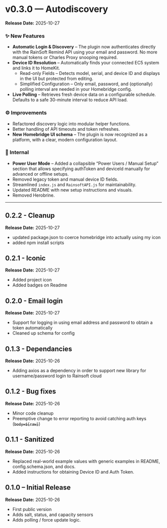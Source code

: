 # v0.3.0 — Autodiscovery
**Release Date:** 2025-10-27

### ✨ New Features
- **Automatic Login & Discovery** – The plugin now authenticates directly with the RainSoft Remind API using your email and password. No more manual tokens or Charles Proxy snooping required.
- **Device ID Resolution** – Automatically finds your connected EC5 system and links it to HomeKit.  
	- Read-only Fields – Detects model, serial, and device ID and displays in the UI but protected from editing.
	- Simplified Configuration – Only email, password, and (optionally) polling interval are needed in your Homebridge config.
- **Live Polling** – Retrieves fresh device data on a configurable schedule. Defaults to a safe 30-minute interval to reduce API load.

### ⚙️ Improvements
- Refactored discovery logic into modular helper functions.
- Better handling of API timeouts and token refreshes.
- **New Homebridge UI schema** – The plugin is now recognized as a platform, with a clear, modern configuration layout.

### 🧹 Internal
- **Power User Mode** – Added a collapsible “Power Users / Manual Setup” section that allows specifying authToken and deviceId manually for advanced or offline setups.
- Removed legacy token and manual device ID fields.
- Streamlined `index.js` and `RainsoftAPI.js` for maintainability.
- Updated README with new setup instructions and visuals.
- Removed Herobrine.

---
## 0.2.2 - Cleanup
**Release Date:** 2025-10-27
- updated package.json to coerce homebridge into actually using my icon
- added npm install scripts

## 0.2.1 - Iconic
**Release Date:** 2025-10-27
- Added project icon
- Added badges on Readme

## 0.2.0 - Email login
**Release Date:** 2025-10-27
- Support for logging in using email address and password to obtain a token automatically
- Cleaned up schema for config

## 0.1.3 - Dependancies
**Release Date:** 2025-10-26
- Adding axios as a dependency in order to support new library for username/password login to Rainsoft cloud

## 0.1.2 - Bug fixes
**Release Date:** 2025-10-26
- Minor code cleanup
- Preemptive change to error reporting to avoid catching auth keys (~~```body=${raw}```~~)

## 0.1.1 - Sanitized
**Release Date:** 2025-10-26
- Replaced real-world example values with generic examples in README, config.schema.json, and docs.
- Added instructions for obtaining Device ID and Auth Token.

## 0.1.0 – Initial Release  
**Release Date:** 2025-10-26
- First public version
- Adds salt, status, and capacity sensors
- Adds polling / force update logic.
